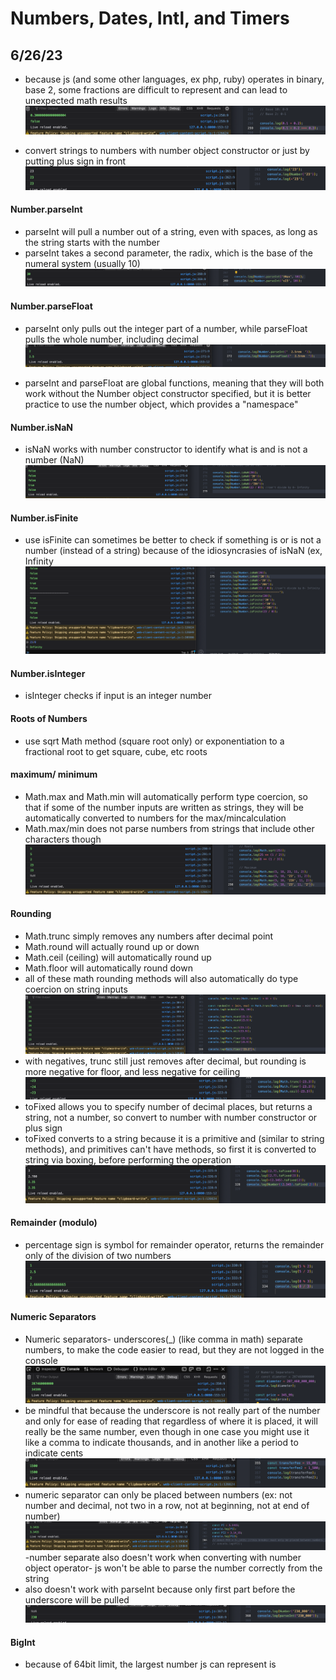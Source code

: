 # Numbers, Dates, Intl, and Timers

## 6/26/23

- because js (and some other languages, ex php, ruby) operates in binary, base 2, some fractions are difficult to represent and can lead to unexpected math results
![alt](images/12-numbers/2023-06-26-1.png)

- convert strings to numbers with number object constructor or just by putting plus sign in front
![alt](images/12-numbers/2023-06-26-2.png)

#### Number.parseInt
- parseInt will pull a number out of a string, even with spaces, as long as the string starts with the number
- parseInt takes a second parameter, the radix, which is the base of the numeral system (usually 10)
![alt](images/12-numbers/2023-06-26-3.png)

#### Number.parseFloat
- parseInt only pulls out the integer part of a number, while parseFloat pulls the whole number, including decimal
![alt](images/12-numbers/2023-06-26-4.png)

- parseInt and parseFloat are global functions, meaning that they will both work without the Number object constructor specified, but it is better practice to use the number object, which provides a "namespace"

#### Number.isNaN
- isNaN works with number constructor to identify what is and is not a number (NaN)
![alt](images/12-numbers/2023-06-26-5.png)

#### Number.isFinite
- use isFinite can sometimes be better to check if something is or is not a number (instead of a string) because of the idiosyncrasies of isNaN (ex, Infinity
![alt](images/12-numbers/2023-06-26-6.png)

#### Number.isInteger
- isInteger checks if input is an integer number

#### Roots of Numbers
- use sqrt Math method (square root only) or exponentiation to a fractional root to get square, cube, etc roots

#### maximum/ minimum
- Math.max and Math.min will automatically perform type coercion, so that if some of the number inputs are written as strings, they will be automatically converted to numbers for the max/mincalculation
- Math.max/min does not parse numbers from strings that include other characters though
![alt](images/12-numbers/2023-06-26-7.png)

#### Rounding
- Math.trunc simply removes any numbers after decimal point
- Math.round will actually round up or down
- Math.ceil (ceiling) will automatically round up
- Math.floor will automatically round down
- all of these math rounding methods will also automatically do type coercion on string inputs
![alt](images/12-numbers/2023-06-26-8a.png)
- with negatives, trunc still just removes after decimal, but rounding is more negative for floor, and less negative for ceiling
![alt](images/12-numbers/2023-06-26-8b.png)
- toFixed allows you to specify number of decimal places, but returns a string, not a number, so convert to number with number constructor or plus sign
- toFixed converts to a string because it is a primitive and (similar to string methods), and primitives can't have methods, so first it is converted to string via boxing, before performing the operation
![alt](images/12-numbers/2023-06-26-8c.png)

#### Remainder (modulo)
- percentage sign is symbol for remainder operator, returns the remainder only of the division of two numbers
![alt](images/12-numbers/2023-06-26-9.png)

#### Numeric Separators
- Numeric separators- underscores(_) (like comma in math) separate numbers, to make the code easier to read, but they are not logged in the console
![alt](images/12-numbers/2023-06-27-1a.png)
- be mindful that because the underscore is not really part of the number and only for ease of reading that regardless of where it is placed, it will really be the same number, even though in one case you might use it like a comma to indicate thousands, and in another like a period to indicate cents
![alt](images/12-numbers/2023-06-27-1b.png)
- numeric separator can only be placed between numbers (ex: not number and decimal, not two in a row, not at beginning, not at end of number)
![alt](images/12-numbers/2023-06-27-1c.png)
-number separate also doesn't work when converting with number object operator- js won't be able to parse the number correctly from the string
- also doesn't work with parseInt because only first part before the underscore will be pulled
![alt](images/12-numbers/2023-06-27-1d.png)

#### BigInt
- because of 64bit limit, the largest number js can represent is 
